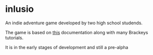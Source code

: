 # inlusio

An indie adventure game developed by two high school studends.

The game is based on [this](https://docs.unity3d.com/2019.4/Documentation/ScriptReference/) documentation along with many Brackeys tutorials.

It is in the early stages of development and still a pre-alpha 

